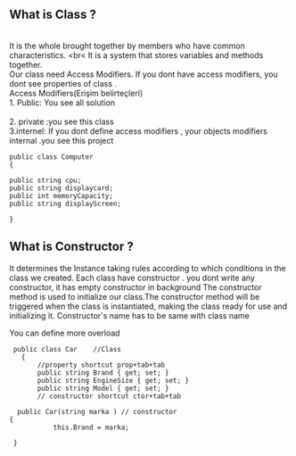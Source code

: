 ## What is Class ?
<br> It is the whole brought together by members who have common characteristics.
<br< It is a system that stores variables and methods together.
<br> Our class need Access Modifiers. If you dont have access modifiers, you dont see properties of class .
<br>     Access Modifiers(Erişim belirteçleri) 
<br> 1. Public: You see all solution                                                                                                                                         <br> <br> 2. private :you see this class                                                                                                                                               <br> 3.internel: If you dont define access modifiers , your objects modifiers internal .you see this project
   ```
public class Computer 
{

 public string cpu; 
 public string displaycard;
 public int memoryCapacity;
 public string displayScreen;
 
 }
 ```
 
 ## What is Constructor ?
 It determines the Instance taking rules according to which conditions in the class we created.
 Each class have constructor . you dont write any constructor, it has empty constructor in background
 The constructor method is used to initialize our class.The constructor method will be triggered when the class is instantiated, making the class ready for use and initializing it. 
 Constructor's name has to be same with class name 
 
 You can define more overload 
 ```
  public class Car    //Class
    {
        //property shortcut prop+tab+tab
        public string Brand { get; set; }
        public string EngineSize { get; set; }
        public string Model { get; set; }
        // constructor shortcut ctor+tab+tab
        
   public Car(string marka ) // constructor 
 {
            this.Brand = marka;
            
  }      
 
  ```

